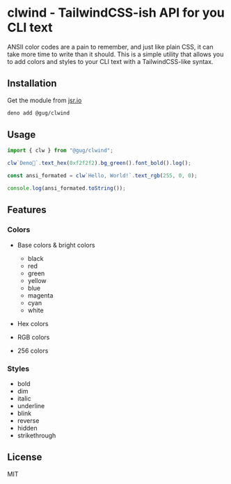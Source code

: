# clwind - TailwindCSS-ish API for you CLI text

ANSII color codes are a pain to remember, and just like plain CSS, it can take more time to write than it should. This is a simple utility that allows you to add colors and styles to your CLI text with a TailwindCSS-like syntax.

## Installation

Get the module from [jsr.io](https://jsr.io/@gug/clwind)

```bash
deno add @gug/clwind
```

## Usage

```ts
import { clw } from "@gug/clwind";

clw`Deno🦕`.text_hex(0xf2f2f2).bg_green().font_bold().log();

const ansi_formated = clw`Hello, World!`.text_rgb(255, 0, 0);

console.log(ansi_formated.toString());
```

## Features

### Colors

- Base colors & bright colors

  - black
  - red
  - green
  - yellow
  - blue
  - magenta
  - cyan
  - white

- Hex colors
- RGB colors
- 256 colors

### Styles

- bold
- dim
- italic
- underline
- blink
- reverse
- hidden
- strikethrough

## License

MIT
